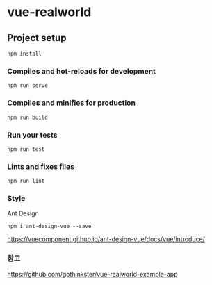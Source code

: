 # vue-realworld

## Project setup
```
npm install
```

### Compiles and hot-reloads for development
```
npm run serve
```

### Compiles and minifies for production
```
npm run build
```

### Run your tests
```
npm run test
```

### Lints and fixes files
```
npm run lint
```

### Style
Ant Design
```
npm i ant-design-vue --save
```
https://vuecomponent.github.io/ant-design-vue/docs/vue/introduce/


### 참고
https://github.com/gothinkster/vue-realworld-example-app